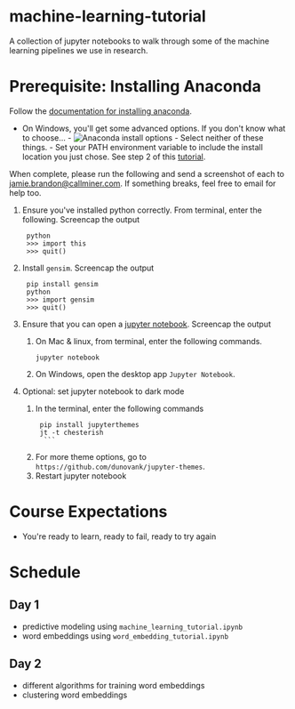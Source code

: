 # machine-learning-tutorial
A collection of jupyter notebooks to walk through some of the machine learning pipelines we use in research.

# Prerequisite: Installing Anaconda
Follow the [documentation for installing anaconda](https://docs.anaconda.com/anaconda/install/). 
- On Windows, you'll get some advanced options. If you don't know what to choose...
        - ![Anaconda install options](figures/install-options.png)
        - Select neither of these things.
        - Set your PATH environment variable to include the install location you just chose. See step 2 of this [tutorial](https://www.pythoncentral.io/add-python-to-path-python-is-not-recognized-as-an-internal-or-external-command/).

When complete, please run the following and send a screenshot of each to jamie.brandon@callminer.com. If something breaks, feel free to email for help too.

1. Ensure you've installed python correctly. From terminal, enter the following. Screencap the output
        
        python
        >>> import this
        >>> quit()
        
2. Install `gensim`. Screencap the output

        pip install gensim
        python
        >>> import gensim
        >>> quit()
        
3. Ensure that you can open a [jupyter notebook](https://jupyter-notebook-beginner-guide.readthedocs.io/en/latest/execute.html). Screencap the output
     1. On Mac & linux, from terminal, enter the following commands.
            
            jupyter notebook
            
     2. On Windows, open the desktop app `Jupyter Notebook`.

4. Optional: set jupyter notebook to dark mode
     1. In the terminal, enter the following commands
          ```
           pip install jupyterthemes
           jt -t chesterish
            ```
     2. For more theme options, go to `https://github.com/dunovank/jupyter-themes`.
     3. Restart jupyter notebook
     
# Course Expectations
 - You're ready to learn, ready to fail, ready to try again
 
# Schedule
## Day 1
  - predictive modeling using `machine_learning_tutorial.ipynb`
  - word embeddings using `word_embedding_tutorial.ipynb`
  
## Day 2
  - different algorithms for training word embeddings
  - clustering word embeddings
